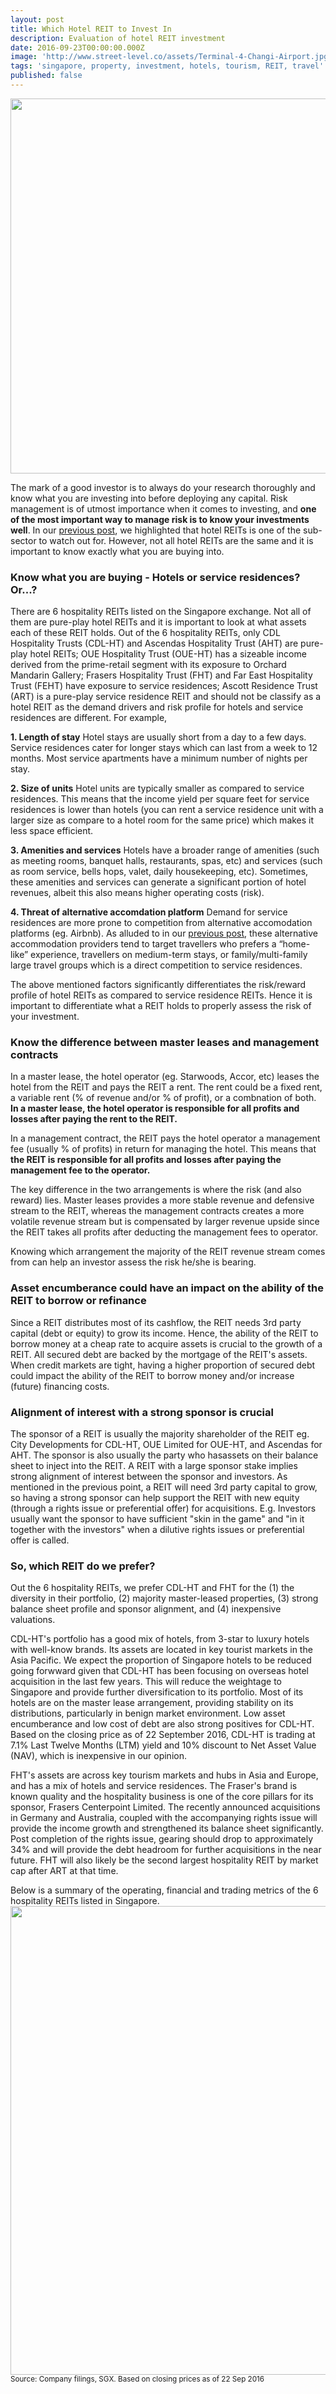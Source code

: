 ```yaml
---
layout: post
title: Which Hotel REIT to Invest In
description: Evaluation of hotel REIT investment
date: 2016-09-23T00:00:00.000Z
image: 'http://www.street-level.co/assets/Terminal-4-Changi-Airport.jpg'
tags: 'singapore, property, investment, hotels, tourism, REIT, travel'
published: false
---
```


<img src="http://www.street-level.co/assets/Terminal-4-Changi-Airport.jpg" width="600px"><br>

The mark of a good investor is to always do your research thoroughly and know what you are investing into before deploying any capital.  Risk management is of utmost importance when it comes to investing, and **one of the most important way to manage risk is to know your investments well**.  In our [previous post](http://www.street-level.co/2016/09/02/hotel-reits-the-bright-spot-in-the-real-estate-sector.html), we highlighted that hotel REITs is one of the sub-sector to watch out for.  However, not all hotel REITs are the same and it is important to know exactly what you are buying into. <!--more-->

### Know what you are buying - Hotels or service residences? Or...?
There are 6 hospitality REITs listed on the Singapore exchange.  Not all of them are pure-play hotel REITs and it is important to look at what assets each of these REIT holds.  Out of the 6 hospitality REITs, only CDL Hospitality Trusts (CDL-HT) and Ascendas Hospitality Trust (AHT) are pure-play hotel REITs; OUE Hospitality Trust (OUE-HT) has a sizeable income derived from the prime-retail segment with its exposure to Orchard Mandarin Gallery; Frasers Hospitality Trust (FHT) and Far East Hospitality Trust (FEHT) have exposure to service residences; Ascott Residence Trust (ART) is a pure-play service residence REIT and should not be classify as a hotel REIT as the demand drivers and risk profile for hotels and service residences are different.  For example,

**1. Length of stay**
Hotel stays are usually short from a day to a few days.  Service residences cater for longer stays which can last from a week to 12 months.  Most service apartments have a minimum number of nights per stay.

**2. Size of units**
Hotel units are typically smaller as compared to service residences.  This means that the income yield per square feet for service residences is lower than hotels (you can rent a service residence unit with a larger size as compare to a hotel room for the same price) which makes it less space efficient.

**3. Amenities and services**
Hotels have a broader range of amenities (such as meeting rooms, banquet halls, restaurants, spas, etc) and services (such as room service, bells hops, valet, daily housekeeping, etc).  Sometimes, these amenities and services can generate a significant portion of hotel revenues, albeit this also means higher operating costs (risk).

**4. Threat of alternative accomdation platform**
Demand for service residences are more prone to competition from alternative accomodation platforms (eg. Airbnb).  As alluded to in our [previous post](http://www.street-level.co/2016/09/02/hotel-reits-the-bright-spot-in-the-real-estate-sector.html), these alternative accommodation providers tend to target travellers who prefers a “home-like” experience, travellers on medium-term stays, or family/multi-family large travel groups which is a direct competition to service residences.

The above mentioned factors significantly differentiates the risk/reward profile of hotel REITs as compared to service residence REITs.  Hence it is important to differentiate what a REIT holds to properly assess the risk of your investment.

### Know the difference between master leases and management contracts
In a master lease, the hotel operator (eg. Starwoods, Accor, etc) leases the hotel from the REIT and pays the REIT a rent.  The rent could be a fixed rent, a variable rent (% of revenue and/or % of profit), or a combnation of both.  **In a master lease, the hotel operator is responsible for all profits and losses after paying the rent to the REIT.**

In a management contract, the REIT pays the hotel operator a management fee (usually % of profits) in return for managing the hotel.  This means that **the REIT is responsible for all profits and losses after paying the management fee to the operator.**

The key difference in the two arrangements is where the risk (and also reward) lies.  Master leases provides a more stable revenue and defensive stream to the REIT, whereas the management contracts creates a more volatile revenue stream but is compensated by larger revenue upside since the REIT takes all profits after deducting the management fees to operator.

Knowing which arrangement the majority of the REIT revenue stream comes from can help an investor assess the risk he/she is bearing.

### Asset encumberance could have an impact on the ability of the REIT to borrow or refinance
Since a REIT distributes most of its cashflow, the REIT needs 3rd party capital (debt or equity) to grow its income.  Hence, the ability of the REIT to borrow money at a cheap rate to acquire assets is crucial to the growth of a REIT.  All secured debt are backed by the mortgage of the REIT's assets.  When credit markets are tight, having a higher proportion of secured debt could impact the ability of the REIT to borrow money and/or increase (future) financing costs.  
  
### Alignment of interest with a strong sponsor is crucial
The sponsor of a REIT is usually the majority shareholder of the REIT eg. City Developments for CDL-HT, OUE Limited for OUE-HT, and Ascendas for AHT.  The sponsor is also usually the party who hasassets on their balance sheet to inject into the REIT.  A REIT with a large sponsor stake implies strong alignment of interest between the sponsor and investors. As mentioned in the previous point, a REIT will need 3rd party capital to grow, so having a strong sponsor can help support the REIT with new equity (through a rights issue or preferential offer) for acquisitions.  E.g. Investors usually want the sponsor to have sufficient "skin in the game" and "in it together with the investors" when a dilutive rights issues or preferential offer is called.

### So, which REIT do we prefer?
Out the 6 hospitality REITs, we prefer CDL-HT and FHT for the (1) the diversity in their portfolio, (2) majority master-leased properties, (3) strong balance sheet profile and sponsor alignment, and (4) inexpensive valuations.  

CDL-HT's portfolio has a good mix of hotels, from 3-star to luxury hotels with well-know brands.  Its assets are located in key tourist markets in the Asia Pacific.  We expect the proportion of Singapore hotels to be reduced going forwward given that CDL-HT has been focusing on overseas hotel acquisition in the last few years.  This will reduce the weightage to Singapore and provide further diversification to its portfolio.  Most of its hotels are on the master lease arrangement, providing stability on its distributions, particularly in benign market environment.  Low asset encumberance and low cost of debt are also strong positives for CDL-HT.  Based on the closing price as of 22 September 2016, CDL-HT is trading at 7.1% Last Twelve Months (LTM) yield and 10% discount to Net Asset Value (NAV), which is inexpensive in our opinion.

FHT's assets are across key tourism markets and hubs in Asia and Europe, and has a mix of hotels and service residences.  The Fraser's brand is known quality and the hospitality business is one of the core pillars for its sponsor, Frasers Centerpoint Limited.  The recently announced acquisitions in Germany and Australia, coupled with the accompanying rights issue will provide the income growth and strengthened its balance sheet significantly.  Post completion of the rights issue, gearing should drop to approximately 34% and will provide the debt headroom for further acquisitions in the near future.  FHT will also likely be the second largest hospitality REIT by market cap after ART at that time.

Below is a summary of the operating, financial and trading metrics of the 6 hospitality REITs listed in Singapore.
<img src="http://www.street-level.co/assets/Hospitality-REITs-table-22Sep16.png" width="750px"><br>
<sup>Source: Company filings, SGX.  Based on closing prices as of 22 Sep 2016</sup>
